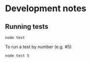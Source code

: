 # Development notes

## Running tests

`node test`

To run a test by number (e.g. #5)

`node test 5`